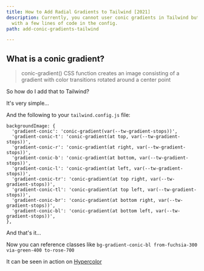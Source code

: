 ```yaml
---
title: How to Add Radial Gradients to Tailwind [2021]
description: Currently, you cannot user conic gradients in Tailwind but that all changes
  with a few lines of code in the config.
path: add-conic-gradients-tailwind

---
```

## What is a conic gradient?

> conic-gradient() CSS function creates an image consisting of a gradient with color transitions rotated around a center point

So how do I add that to Tailwind? 

It's very simple...

And the following to your `tailwind.config.js` file:

    backgroundImage: {
      'gradient-conic': 'conic-gradient(var(--tw-gradient-stops))',
      'gradient-conic-t': 'conic-gradient(at top, var(--tw-gradient-stops))',
      'gradient-conic-r': 'conic-gradient(at right, var(--tw-gradient-stops))',
      'gradient-conic-b': 'conic-gradient(at bottom, var(--tw-gradient-stops))',
      'gradient-conic-l': 'conic-gradient(at left, var(--tw-gradient-stops))',
      'gradient-conic-tr': 'conic-gradient(at top right, var(--tw-gradient-stops))',
      'gradient-conic-tl': 'conic-gradient(at top left, var(--tw-gradient-stops))',
      'gradient-conic-br': 'conic-gradient(at bottom right, var(--tw-gradient-stops))',
      'gradient-conic-bl': 'conic-gradient(at bottom left, var(--tw-gradient-stops))',
    },

And that's it...

Now you can reference classes like `bg-gradient-conic-bl from-fuchsia-300 via-green-400 to-rose-700`

It can be seen in action on [Hypercolor](https://hypercolor.dev/ "Hypercolor website")